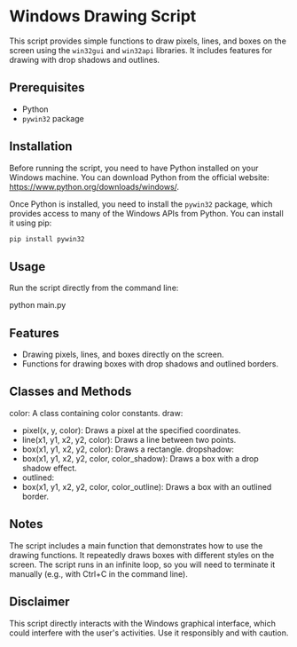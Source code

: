 # Windows Drawing Script

This script provides simple functions to draw pixels, lines, and boxes on the screen using the `win32gui` and `win32api` libraries. It includes features for drawing with drop shadows and outlines.

## Prerequisites

- Python
- `pywin32` package

## Installation

Before running the script, you need to have Python installed on your Windows machine. You can download Python from the official website: https://www.python.org/downloads/windows/.

Once Python is installed, you need to install the `pywin32` package, which provides access to many of the Windows APIs from Python. You can install it using pip:

```bash
pip install pywin32
```

## Usage

Run the script directly from the command line:

python main.py

## Features

- Drawing pixels, lines, and boxes directly on the screen.
- Functions for drawing boxes with drop shadows and outlined borders.

## Classes and Methods

color: A class containing color constants.
draw:
- pixel(x, y, color): Draws a pixel at the specified coordinates.
- line(x1, y1, x2, y2, color): Draws a line between two points.
- box(x1, y1, x2, y2, color): Draws a rectangle.
dropshadow:
- box(x1, y1, x2, y2, color, color_shadow): Draws a box with a drop shadow effect.
- outlined:
- box(x1, y1, x2, y2, color, color_outline): Draws a box with an outlined border.

## Notes

The script includes a main function that demonstrates how to use the drawing functions. It repeatedly draws boxes with different styles on the screen.
The script runs in an infinite loop, so you will need to terminate it manually (e.g., with Ctrl+C in the command line).

## Disclaimer

This script directly interacts with the Windows graphical interface, which could interfere with the user's activities. Use it responsibly and with caution.
